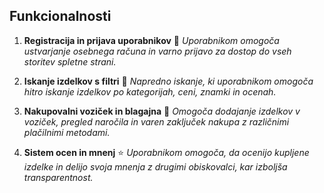 ## Funkcionalnosti

1. **Registracija in prijava uporabnikov** :key:
 *Uporabnikom omogoča ustvarjanje osebnega računa in varno prijavo za dostop do vseh storitev spletne strani.*

2. **Iskanje izdelkov s filtri** :mag_right:
 *Napredno iskanje, ki uporabnikom omogoča hitro iskanje izdelkov po kategorijah, ceni, znamki in ocenah.*

3. **Nakupovalni voziček in blagajna** :shopping_cart:
 *Omogoča dodajanje izdelkov v voziček, pregled naročila in varen zaključek nakupa z različnimi plačilnimi metodami.*

4. **Sistem ocen in mnenj** :star:
 *Uporabnikom omogoča, da ocenijo kupljene izdelke in delijo svoja mnenja z drugimi obiskovalci, kar izboljša transparentnost.*
